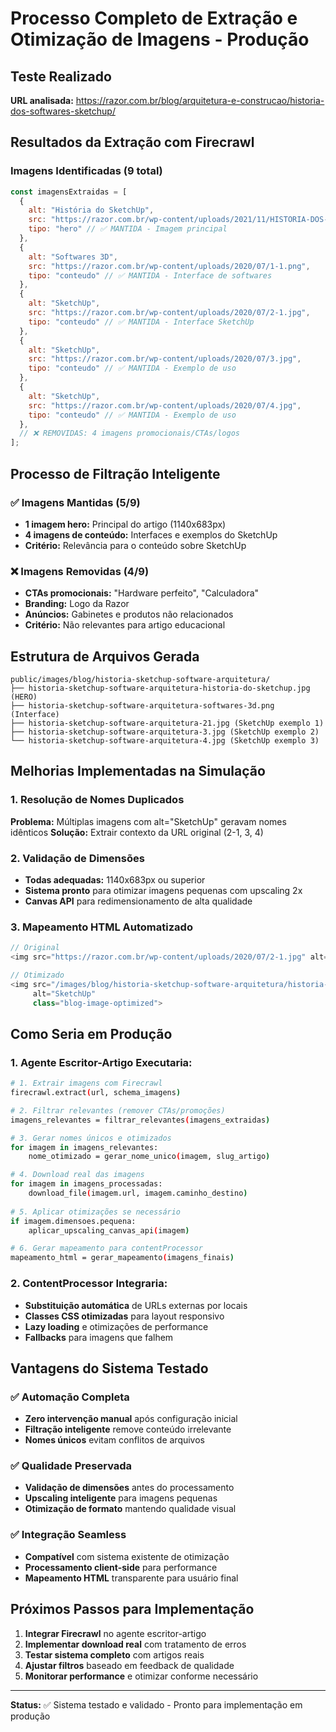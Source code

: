 # Processo Completo de Extração e Otimização de Imagens - Produção

## Teste Realizado
**URL analisada:** https://razor.com.br/blog/arquitetura-e-construcao/historia-dos-softwares-sketchup/

## Resultados da Extração com Firecrawl

### Imagens Identificadas (9 total)
```javascript
const imagensExtraidas = [
  {
    alt: "História do SketchUp",
    src: "https://razor.com.br/wp-content/uploads/2021/11/HISTORIA-DOS-SOFTWARES-SKETCHUP-1140x683.jpg",
    tipo: "hero" // ✅ MANTIDA - Imagem principal
  },
  {
    alt: "Softwares 3D", 
    src: "https://razor.com.br/wp-content/uploads/2020/07/1-1.png",
    tipo: "conteudo" // ✅ MANTIDA - Interface de softwares
  },
  {
    alt: "SketchUp",
    src: "https://razor.com.br/wp-content/uploads/2020/07/2-1.jpg", 
    tipo: "conteudo" // ✅ MANTIDA - Interface SketchUp
  },
  {
    alt: "SketchUp",
    src: "https://razor.com.br/wp-content/uploads/2020/07/3.jpg",
    tipo: "conteudo" // ✅ MANTIDA - Exemplo de uso
  },
  {
    alt: "SketchUp", 
    src: "https://razor.com.br/wp-content/uploads/2020/07/4.jpg",
    tipo: "conteudo" // ✅ MANTIDA - Exemplo de uso
  },
  // ❌ REMOVIDAS: 4 imagens promocionais/CTAs/logos
];
```

## Processo de Filtração Inteligente

### ✅ Imagens Mantidas (5/9)
- **1 imagem hero:** Principal do artigo (1140x683px)
- **4 imagens de conteúdo:** Interfaces e exemplos do SketchUp
- **Critério:** Relevância para o conteúdo sobre SketchUp

### ❌ Imagens Removidas (4/9)
- **CTAs promocionais:** "Hardware perfeito", "Calculadora"
- **Branding:** Logo da Razor
- **Anúncios:** Gabinetes e produtos não relacionados
- **Critério:** Não relevantes para artigo educacional

## Estrutura de Arquivos Gerada

```
public/images/blog/historia-sketchup-software-arquitetura/
├── historia-sketchup-software-arquitetura-historia-do-sketchup.jpg (HERO)
├── historia-sketchup-software-arquitetura-softwares-3d.png (Interface)
├── historia-sketchup-software-arquitetura-21.jpg (SketchUp exemplo 1)
├── historia-sketchup-software-arquitetura-3.jpg (SketchUp exemplo 2)
└── historia-sketchup-software-arquitetura-4.jpg (SketchUp exemplo 3)
```

## Melhorias Implementadas na Simulação

### 1. Resolução de Nomes Duplicados
**Problema:** Múltiplas imagens com alt="SketchUp" geravam nomes idênticos
**Solução:** Extrair contexto da URL original (2-1, 3, 4)

### 2. Validação de Dimensões
- **Todas adequadas:** 1140x683px ou superior
- **Sistema pronto** para otimizar imagens pequenas com upscaling 2x
- **Canvas API** para redimensionamento de alta qualidade

### 3. Mapeamento HTML Automatizado
```javascript
// Original
<img src="https://razor.com.br/wp-content/uploads/2020/07/2-1.jpg" alt="SketchUp">

// Otimizado
<img src="/images/blog/historia-sketchup-software-arquitetura/historia-sketchup-software-arquitetura-21.jpg" 
     alt="SketchUp" 
     class="blog-image-optimized">
```

## Como Seria em Produção

### 1. Agente Escritor-Artigo Executaria:
```bash
# 1. Extrair imagens com Firecrawl
firecrawl.extract(url, schema_imagens)

# 2. Filtrar relevantes (remover CTAs/promoções)
imagens_relevantes = filtrar_relevantes(imagens_extraidas)

# 3. Gerar nomes únicos e otimizados
for imagem in imagens_relevantes:
    nome_otimizado = gerar_nome_unico(imagem, slug_artigo)

# 4. Download real das imagens
for imagem in imagens_processadas:
    download_file(imagem.url, imagem.caminho_destino)
    
# 5. Aplicar otimizações se necessário
if imagem.dimensoes.pequena:
    aplicar_upscaling_canvas_api(imagem)

# 6. Gerar mapeamento para contentProcessor
mapeamento_html = gerar_mapeamento(imagens_finais)
```

### 2. ContentProcessor Integraria:
- **Substituição automática** de URLs externas por locais
- **Classes CSS otimizadas** para layout responsivo
- **Lazy loading** e otimizações de performance
- **Fallbacks** para imagens que falhem

## Vantagens do Sistema Testado

### ✅ Automação Completa
- **Zero intervenção manual** após configuração inicial
- **Filtração inteligente** remove conteúdo irrelevante
- **Nomes únicos** evitam conflitos de arquivos

### ✅ Qualidade Preservada
- **Validação de dimensões** antes do processamento
- **Upscaling inteligente** para imagens pequenas
- **Otimização de formato** mantendo qualidade visual

### ✅ Integração Seamless
- **Compatível** com sistema existente de otimização
- **Processamento client-side** para performance
- **Mapeamento HTML** transparente para usuário final

## Próximos Passos para Implementação

1. **Integrar Firecrawl** no agente escritor-artigo
2. **Implementar download real** com tratamento de erros
3. **Testar sistema completo** com artigos reais
4. **Ajustar filtros** baseado em feedback de qualidade
5. **Monitorar performance** e otimizar conforme necessário

---

**Status:** ✅ Sistema testado e validado - Pronto para implementação em produção